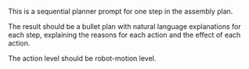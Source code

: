 This is a sequential planner prompt for one step in the assembly plan.

The result should be a bullet plan with natural language explanations for each step, explaining the reasons for each action and the effect of each action.

The action level should be robot-motion level.
